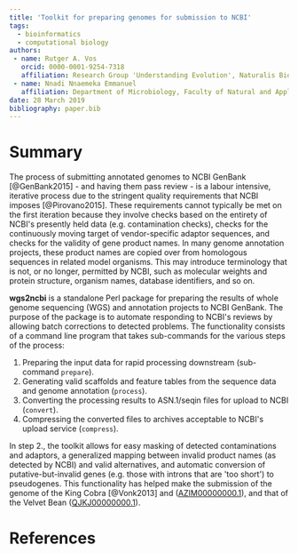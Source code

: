 ```yaml
---
title: 'Toolkit for preparing genomes for submission to NCBI'
tags:
  - bioinformatics
  - computational biology
authors:
 - name: Rutger A. Vos
   orcid: 0000-0001-9254-7318
   affiliation: Research Group 'Understanding Evolution', Naturalis Biodiversity Center, Leiden, The Netherlands
 - name: Nnadi Nnaemeka Emmanuel
   affiliation: Department of Microbiology, Faculty of Natural and Applied Science, Plateau State University, Bokkos, Plateau State, Nigeria.
date: 28 March 2019
bibliography: paper.bib
---
```


# Summary

The process of submitting annotated genomes to NCBI GenBank [@GenBank2015] - and having them pass review - is a labour intensive, iterative process due to the stringent quality requirements that NCBI imposes [@Pirovano2015]. These requirements cannot typically be met on the first iteration because they involve checks based on the entirety of NCBI's presently held data (e.g. contamination checks), checks for the continuously moving target of vendor-specific adaptor sequences, and checks for the validity of gene product names. In many genome annotation projects, these product names are copied over from homologous sequences in related model organisms. This may introduce terminology that is not, or no longer, permitted by NCBI, such as molecular weights and protein structure, organism names, database identifiers, and so on. 

__wgs2ncbi__ is a standalone Perl package for preparing the results of whole genome sequencing (WGS) and annotation projects to NCBI GenBank. The purpose of the package is to automate responding to NCBI's reviews by allowing batch corrections to detected problems. The functionality consists of a command line program that takes sub-commands for the various steps of the process: 

1. Preparing the input data for rapid processing downstream (sub-command `prepare`).
2. Generating valid scaffolds and feature tables from the sequence data and genome annotation (`process`).
3. Converting the processing results to ASN.1/seqin files for upload to NCBI (`convert`).
4. Compressing the converted files to archives acceptable to NCBI's upload service (`compress`). 

In step 2., the toolkit allows for easy masking of detected contaminations and adaptors, a generalized mapping between invalid product names (as detected by NCBI) and valid alternatives, and automatic conversion of putative-but-invalid genes (e.g. those with introns that are 'too short') to pseudogenes. This functionality has helped make the submission of the genome of the King Cobra [@Vonk2013] and ([AZIM00000000.1](https://www.ncbi.nlm.nih.gov/nuccore/AZIM00000000.1)), and that of the Velvet Bean ([QJKJ00000000.1](https://www.ncbi.nlm.nih.gov/nuccore/QJKJ00000000.1)).

# References
